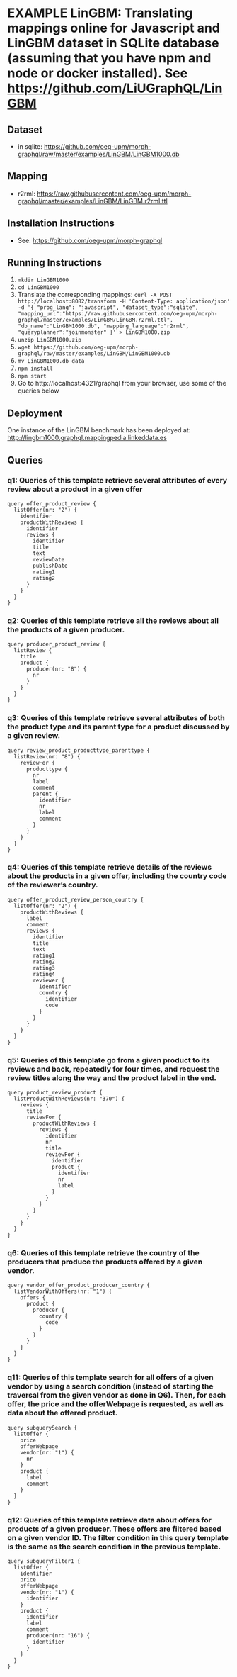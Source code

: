 # EXAMPLE LinGBM: Translating mappings online for Javascript and LinGBM dataset in SQLite database (assuming that you have npm and node or docker installed). See https://github.com/LiUGraphQL/LinGBM

## Dataset
- in sqlite: https://github.com/oeg-upm/morph-graphql/raw/master/examples/LinGBM/LinGBM1000.db

## Mapping
- r2rml: https://raw.githubusercontent.com/oeg-upm/morph-graphql/master/examples/LinGBM/LinGBM.r2rml.ttl

## Installation Instructions
- See: https://github.com/oeg-upm/morph-graphql

## Running Instructions
1. ```mkdir LinGBM1000```
2. ```cd LinGBM1000```
3. Translate the corresponding mappings: 
   ```curl -X POST http://localhost:8082/transform -H 'Content-Type: application/json' -d '{ "prog_lang": "javascript", "dataset_type":"sqlite", "mapping_url":"https://raw.githubusercontent.com/oeg-upm/morph-graphql/master/examples/LinGBM/LinGBM.r2rml.ttl", "db_name":"LinGBM1000.db", "mapping_language":"r2rml", "queryplanner":"joinmonster" }' > LinGBM1000.zip```
4. ```unzip LinGBM1000.zip```
5. ```wget https://github.com/oeg-upm/morph-graphql/raw/master/examples/LinGBM/LinGBM1000.db```
6. ```mv LinGBM1000.db data```
7. ```npm install```
8. ```npm start```
9. Go to http://localhost:4321/graphql from your browser, use some of the queries below

## Deployment
One instance of the LinGBM benchmark has been deployed at: http://lingbm1000.graphql.mappingpedia.linkeddata.es

## Queries

### q1: Queries of this template retrieve several attributes of every review about a product in a given offer
```
query offer_product_review {
  listOffer(nr: "2") {
    identifier
    productWithReviews {
      identifier
      reviews {
        identifier
        title
        text
        reviewDate
        publishDate
        rating1
        rating2
      }
    }
  }
}
```

### q2: Queries of this template retrieve all the reviews about all the products of a given producer.
```
query producer_product_review {
  listReview {
    title
    product {
      producer(nr: "8") {
        nr
      }
    }
  }
}
```


### q3: Queries of this template retrieve several attributes of both the product type and its parent type for a product discussed by a given review.
```
query review_product_producttype_parenttype {
  listReview(nr: "8") {
    reviewFor {
      producttype {
        nr
        label
        comment
        parent {
          identifier
          nr
          label
          comment
        }
      }
    }
  }
}
```


### q4: Queries of this template retrieve details of the reviews about the products in a given offer, including the country code of the reviewer’s country.
```
query offer_product_review_person_country {
  listOffer(nr: "2") {
    productWithReviews {
      label
      comment
      reviews {
        identifier
        title
        text
        rating1
        rating2
        rating3
        rating4
        reviewer {
          identifier
          country {
            identifier
            code
          }
        }
      }
    }
  }
}
```

### q5: Queries of this template go from a given product to its reviews and back, repeatedly for four times, and request the review titles along the way and the product label in the end.
```
query product_review_product {
  listProductWithReviews(nr: "370") {
    reviews {
      title
      reviewFor {
        productWithReviews {
          reviews {
            identifier
            nr
            title
            reviewFor {
              identifier
              product {
                identifier
                nr
                label
              }
            }
          }
        }
      }
    }
  }
}
```

### q6: Queries of this template retrieve the country of the producers that produce the products offered by a given vendor.
```
query vendor_offer_product_producer_country {
  listVendorWithOffers(nr: "1") {
    offers {
      product {
        producer {
          country {
            code
          }
        }
      }
    }
  }
}
```

### q11: Queries of this template search for all offers of a given vendor by using a search condition (instead of starting the traversal from the given vendor as done in Q6). Then, for each offer, the price and the offerWebpage is requested, as well as data about the offered product.
```
query subquerySearch {
  listOffer {
    price
    offerWebpage
    vendor(nr: "1") {
      nr
    }
    product {
      label
      comment
    }
  }
}
```


### q12: Queries of this template retrieve data about offers for products of a given producer. These offers are filtered based on a given vendor ID. The filter condition in this query template is the same as the search condition in the previous template.
```
query subqueryFilter1 {
  listOffer {
    identifier
    price
    offerWebpage
    vendor(nr: "1") {
      identifier
    }
    product {
      identifier
      label
      comment
      producer(nr: "16") {
        identifier
      }
    }
  }
}
```
